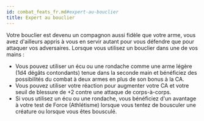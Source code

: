 ```yaml
---
id: combat_feats_fr.md#expert-au-bouclier
title: Expert au bouclier
---
```


Votre bouclier est devenu un compagnon aussi fidèle que votre arme, vous avez d'ailleurs appris à vous en servir autant pour vous défendre que pour attaquer vos adversaires. Lorsque vous utilisez un bouclier dans une de vos mains :

* Vous pouvez utiliser un écu ou une rondache comme une arme légère (1d4 dégâts contondants) tenue dans la seconde main et bénéficiez des possibilités du combat à deux armes en plus de son bonus à la CA.
* Vous pouvez utiliser votre réaction pour augmenter votre CA et votre seuil de blessure de +2 contre une attaque de corps-à-corps.
* Si vous utilisez un écu ou une rondache, vous bénéficiez d'un avantage à votre test de Force (Athlétisme) lorsque vous tentez de bousculer une créature ou lorsque vous êtes bousculé.

